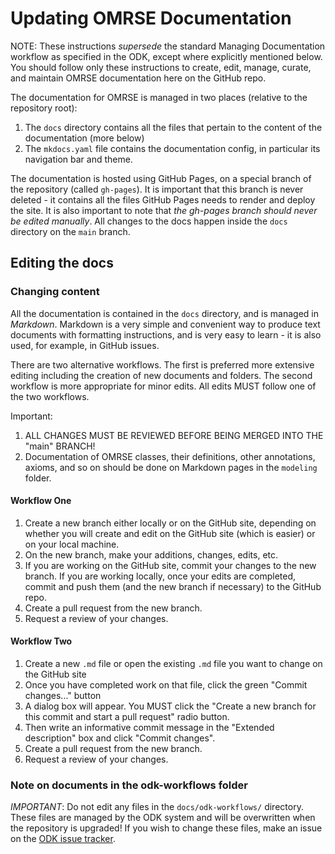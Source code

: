 # Updating OMRSE Documentation

NOTE: These instructions _supersede_ the standard Managing Documentation workflow as specified in the ODK, except where explicitly mentioned below. You should follow only these instructions to create, edit, manage, curate, and maintain OMRSE documentation here on the GitHub repo.

The documentation for OMRSE is managed in two places (relative to the repository root):

1. The `docs` directory contains all the files that pertain to the content of the documentation (more below)
2. The `mkdocs.yaml` file contains the documentation config, in particular its navigation bar and theme.

The documentation is hosted using GitHub Pages, on a special branch of the repository (called `gh-pages`). It is important that this branch is never deleted - it contains all the files GitHub Pages needs to render and deploy the site. It is also important to note that _the gh-pages branch should never be edited manually_. All changes to the docs happen inside the `docs` directory on the `main` branch.

## Editing the docs

### Changing content
All the documentation is contained in the `docs` directory, and is managed in _Markdown_. Markdown is a very simple and convenient way to produce text documents with formatting instructions, and is very easy to learn - it is also used, for example, in GitHub issues.

There are two alternative workflows. The first is preferred more extensive editing including the creation of new documents and folders. The second workflow is more appropriate for minor edits. All edits MUST follow one of the two workflows. 

Important: 
1. ALL CHANGES MUST BE REVIEWED BEFORE BEING MERGED INTO THE "main" BRANCH!
2. Documentation of OMRSE classes, their definitions, other annotations, axioms, and so on should be done on Markdown pages in the `modeling` folder.

#### Workflow One
1. Create a new branch either locally or on the GitHub site, depending on whether you will create and edit on the GitHub site (which is easier) or on your local machine.
2. On the new branch, make your additions, changes, edits, etc.
3. If you are working on the GitHub site, commit your changes to the new branch. If you are working locally, once your edits are completed, commit and push them (and the new branch if necessary) to the GitHub repo.
4. Create a pull request from the new branch.
5. Request a review of your changes.

#### Workflow Two
1. Create a new `.md` file or open the existing `.md` file you want to change on the GitHub site
2. Once you have completed work on that file, click the green "Commit changes..." button
3. A dialog box will appear. You MUST click the "Create a new branch for this commit and start a pull request" radio button.
4. Then write an informative commit message in the "Extended description" box and click "Commit changes".
5. Create a pull request from the new branch.
6. Request a review of your changes.

### Note on documents in the odk-workflows folder 
 _IMPORTANT_: Do not edit any files in the `docs/odk-workflows/` directory. These files are managed by the ODK system and will be overwritten when the repository is upgraded! If you wish to change these files, make an issue on the [ODK issue tracker](https://github.com/INCATools/ontology-development-kit/issues).

